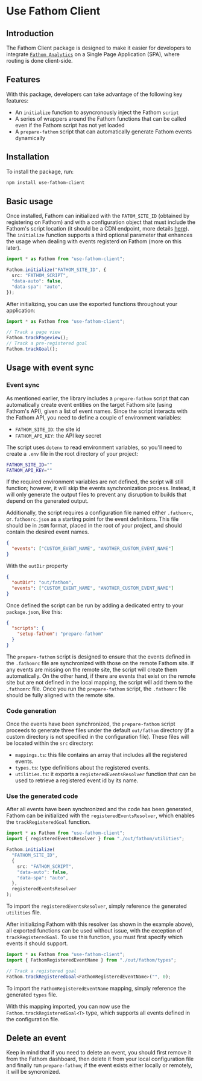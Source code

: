 # Use Fathom Client

## Introduction

The Fathom Client package is designed to make it easier for developers to integrate [`Fathom Analytics`](https://usefathom.com) on a Single Page Application (SPA), where routing is done client-side.

## Features

With this package, developers can take advantage of the following key features:

- An `initialize` function to asyncronously inject the Fathom `script`
- A series of wrappers around the Fathom functions that can be called even if the Fathom script has not yet loaded
- A `prepare-fathom` script that can automatically generate Fathom events dynamically

## Installation

To install the package, run:

```sh
npm install use-fathom-client
```

## Basic usage

Once installed, Fathom can initialized with the `FATOM_SITE_ID` (obtained by registering on Fathom) and with a configuration object that must include the Fathom's script location (it should be a CDN endpoint, more details [here](https://usefathom.com/docs/script/embed)). The `initialize` function supports a third optional parameter that enhances the usage when dealing with events registerd on Fathom (more on this later).

```ts
import * as Fathom from "use-fathom-client";

Fathom.initialize("FATHOM_SITE_ID", {
  src: "FATHOM_SCRIPT",
  "data-auto": false,
  "data-spa": "auto",
});
```

After initializing, you can use the exported functions throughout your application:

```ts
import * as Fathom from "use-fathom-client";

// Track a page view
Fathom.trackPageview();
// Track a pre-registered goal
Fathom.trackGoal();
```

## Usage with event sync

### Event sync

As mentioned earlier, the library includes a `prepare-fathom` script that can automatically create event entities on the target Fathom site (using Fathom's API), given a list of event names. Since the script interacts with the Fathom API, you need to define a couple of environment variables:

- `FATHOM_SITE_ID`: the site id
- `FATHOM_API_KEY`: the API key secret

The script uses `dotenv` to read environment variables, so you'll need to create a `.env` file in the root directory of your project:

```sh
FATHOM_SITE_ID=""
FATHOM_API_KEY=""
```

If the required environment variables are not defined, the script will still function; however, it will skip the events synchronization process. Instead, it will only generate the output files to prevent any disruption to builds that depend on the generated output.

Additionally, the script requires a configuration file named either `.fathomrc`, or`.fathomrc.json` as a starting point for the event definitions. This file should be in `JSON` format, placed in the root of your project, and should contain the desired event names.

```json
{
  "events": ["CUSTOM_EVENT_NAME", "ANOTHER_CUSTOM_EVENT_NAME"]
}
```

With the `outDir` property

```json
{
  "outDir": "out/fathom",
  "events": ["CUSTOM_EVENT_NAME", "ANOTHER_CUSTOM_EVENT_NAME"]
}
```

Once defined the script can be run by adding a dedicated entry to your `package.json`, like this:

```json
{
  "scripts": {
    "setup-fathom": "prepare-fathom"
  }
}
```

The `prepare-fathom` script is designed to ensure that the events defined in the `.fathomrc` file are synchronized with those on the remote Fathom site. If any events are missing on the remote site, the script will create them automatically. On the other hand, if there are events that exist on the remote site but are not defined in the local mapping, the script will add them to the `.fathomrc` file. Once you run the `prepare-fathom` script, the `.fathomrc` file should be fully aligned with the remote site.

### Code generation

Once the events have been synchronized, the `prepare-fathom` script proceeds to generate three files under the default `out/fathom` directory (if a custom directory is not specified in the configuration file). These files will be located within the `src` directory:

- `mappings.ts`: this file contains an array that includes all the registered events.
- `types.ts`: type definitions about the registered events.
- `utilities.ts`: it exports a `registeredEventsResolver` function that can be used to retrieve a registered event id by its name.

### Use the generated code

After all events have been synchronized and the code has been generated, Fathom can be initialized with the `registeredEventsResolver`, which enables the `trackRegisteredGoal` function.

```ts
import * as Fathom from "use-fathom-client";
import { registeredEventsResolver } from "./out/fathom/utilities";

Fathom.initialize(
  "FATHOM_SITE_ID",
  {
    src: "FATHOM_SCRIPT",
    "data-auto": false,
    "data-spa": "auto",
  },
  registeredEventsResolver
);
```

To import the `registeredEventsResolver`, simply reference the generated `utilities` file.

After initializing Fathom with this resolver (as shown in the example above), all exported functions can be used without issue, with the exception of `trackRegisteredGoal`. To use this function, you must first specify which events it should support.

```ts
import * as Fathom from "use-fathom-client";
import { FathomRegisteredEventName } from "./out/fathom/types";

// Track a registered goal
Fathom.trackRegisteredGoal<FathomRegisteredEventName>("", 0);
```

To import the `FathomRegisteredEventName` mapping, simply reference the generated `types` file.

With this mapping imported, you can now use the `Fathom.trackRegisteredGoal<T>` type, which supports all events defined in the configuration file.

## Delete an event

Keep in mind that if you need to delete an event, you should first remove it from the Fathom dashboard, then delete it from your local configuration file and finally run `prepare-fathom`; if the event exists either locally or remotely, it will be syncronized.
